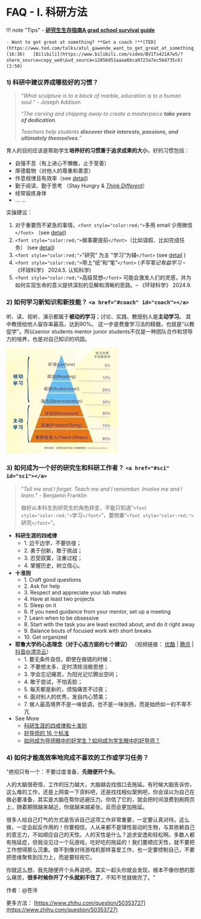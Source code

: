 # FAQ - I. 科研方法

!!! note "Tips"
     - [**研究生生存指南**](../survival-guide)[**A grad school survival guide**](../survival-guide#a-grad-school-survival-guide)

    - Want to get great at something? **Get a coach !**[TED](https://www.ted.com/talks/atul_gawande_want_to_get_great_at_something_get_a_coach) (16:36)   [Bilibili](https://www.bilibili.com/video/BV1Ts421A7w5/?share_source=copy_web\&vd_source=12856d51aaaa6bca0723a7ec5bd735c6) (2:50)


### 1) 科研中建议养成哪些好的习惯？

> "_What sculpture is to a block of marble, education is to a human soul._"  - Joseph Addison
>
> “_The carving and chipping away to create a masterpiece **take years of dedication**._
>
> _Teachers help students **discover their interests, passions, and ultimately themselves**._”

育人的目的应该是帮助学生**培养好的习惯重于追求成果的大小**，好的习惯包括：

* 自强不息（有上进心不懒散，止于至善）
* 厚德载物（对他人的尊重和善意）
* 作息规律且有效率（see [detail](faq-3.md#1))
* 勤于阅读、勤于思考 （Stay Hungry & [_Think Different_](https://www.bilibili.com/video/BV1oW4y1i7qf/)）
* 经常锻炼身体
* … …

实操建议：

1. 对于重要而不紧急的事情，`<font style="color:red;">`多用 email 少用微信`</font>`   （see [detail](faq-2.md#email))
2. `<font style="color:red;">`做事要提前`</font>`（比如请假、比如完成任务）   (see [detail](faq-3.md#vacation))
3. `<font style="color:red;">`"研究“ 为主  "学习“为辅`</font>`   (see [detail](faq-1.md#sci) )
4. `<font style="color:red;">`带上“纸”和“笔”`</font>`  (_手写笔记有益学习_ –  《环球科学》  2024.5. 认知科学)
5. `<font style="color:red;">`高级冥想`</font>` 可能会激发人们的灵感，并为如何实现生命的意义提供深刻的见解和清晰的思路。–  《环球科学》 2024.9.

### 2) 如何学习新知识和新技能？ `<a href="#coach" id="coach"></a>`

听、读、视听、演示都属于**被动的学习**；讨论、实践、教授别人是**主动学习**。 其中教授给他人留存率最高，达到90%。 这一步是费曼学习法的精髓，也就是“以教促学”。所以senior students mentor junior students不仅是一种团队合作和领导力的培养，也是对自己知识的巩固。

![学习金字塔](../img/learning.jpg)

### 3) 如何成为一个好的研究生和科研工作者？ `<a href="#sci" id="sci"></a>`

> "_Tell me and I forget. Teach me and I remember. Involve me and I learn._"  - Benjamin Franklin
>
> 做好从本科生到研究生的角色转变，不能只知道“`<font style="color:red;">`学习`</font>`”，要侧重“`<font style="color:red;">`研究`</font>`”。

* **科研生涯的四戒律**
  * 1\. 边干边学，不要彷徨；
  * 2\. 勇于创新，敢于挑战；
  * 3\. 忍受寂寞，注重过程；
  * 4\. 掌握历史，树立信心。
* **十准则**
  * 1\. Craft good questions
  * 2\. Ask for help
  * 3\. Respect and appreciate your lab mates
  * 4\. Have at least two projects
  * 5\. Sleep on it
  * 6\. If you need guidance from your mentor, set up a meeting
  * 7\. Learn when to be obsessive
  * 8\. Start with the task you are least excited about, and do it right away
  * 9\. Balance bouts of focused work with short breaks
  * 10\. Get organized
* **耶鲁大学的心态理念（对于心态方面的七个建议）** （视频链接： [优酷](https://v.youku.com/v_show/id_XNDMwNjc0ODg2MA==.html) | [腾讯](https://v.qq.com/x/page/o075327nzri.html) | [抖音@清华云](https://cloud.tsinghua.edu.cn/d/c93050a161224507a27e/files/?p=%2F%E8%80%B6%E9%B2%81%E5%A4%A7%E5%AD%A6%E7%9A%84%E5%BF%83%E6%80%81%E7%90%86%E5%BF%B5.mp4)）
  * 1\. 要无条件自信，即使在做错的时候；
  * 2\. 不要想太多，定时清除消极思想；
  * 3\. 学会忘记痛苦，为阳光记忆腾出空间；
  * 4\. 敢于尝试，不怕丢脸；
  * 5\. 每天都是新的，烦恼痛苦不过夜；
  * 6\. 面对别人的优秀，发自内心赞美；
  * 7\. 做人最高境界不是一味低调，也不是一味张扬，而是始终如一的不卑不亢
* See More
  * [科研生涯的四戒律和十准则](https://www.yinxiang.com/everhub/note/22f83fbc-edd2-41f1-aaa7-3564c572e3ac)
  * [好导师的 16 个标准](https://www.yinxiang.com/everhub/note/1883503d-9b17-4e92-b79e-3084ba7729a0)
  * [如何成为导师眼中的好学生？如何成为学生眼中的好导师？](https://www.yinxiang.com/everhub/note/1e8fbba0-a985-465f-8bce-186d8ec37ff0)

### 4) 如何才能高效率地完成不喜欢的工作或学习任务？

"绝招只有一个：不要过度准备，**先随便开个头**。

人的大脑很奇怪，工作的压力越大，大脑越会找借口去拖延。有时候大脑告诉你，这么难的工作，还是上网查一下资料吧，还是找找相似案例吧，你会误以为自己在做必要准备，其实是大脑在帮你逃避压力。你信了它的，就会把时间浪费到刷网页上，随着期限越来越近，你就越来越紧张，反而会更加拖延。

很多人给自己打气的方式是告诉自己这项工作非常重要，一定要认真对待。这么做，一定会起反作用的！你要相信，人从来都不是理性驱动的生物，与其依赖自己的意志力，不如顺应自己的天性。人的天性是什么？追求安逸和轻松啊。多数人都有拖延症，但我没见过一个玩游戏，吃好吃的拖延的！我们要顺应天性，就不要把工作想得那么沉重。做不到像对待游戏机那样喜爱工作，也一定要控制自己，不要把思维聚焦到压力上，而是要轻视它。

你就这么想，我先随便开个头再说吧。其实一起头你就会发现，根本不像你想的那么痛苦，**很多时候你开了个头就刹不住了**，不知不觉就做完了。"

作者：@苍泠

更多方法： [https://www.zhihu.com/question/50353727](https://www.zhihu.com/question/50353727)
